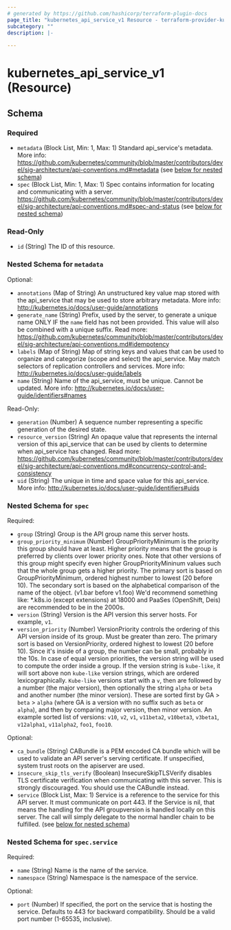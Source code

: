 ```yaml
---
# generated by https://github.com/hashicorp/terraform-plugin-docs
page_title: "kubernetes_api_service_v1 Resource - terraform-provider-kubernetes"
subcategory: ""
description: |-
  
---
```


# kubernetes_api_service_v1 (Resource)





<!-- schema generated by tfplugindocs -->
## Schema

### Required

- `metadata` (Block List, Min: 1, Max: 1) Standard api_service's metadata. More info: https://github.com/kubernetes/community/blob/master/contributors/devel/sig-architecture/api-conventions.md#metadata (see [below for nested schema](#nestedblock--metadata))
- `spec` (Block List, Min: 1, Max: 1) Spec contains information for locating and communicating with a server. https://github.com/kubernetes/community/blob/master/contributors/devel/sig-architecture/api-conventions.md#spec-and-status (see [below for nested schema](#nestedblock--spec))

### Read-Only

- `id` (String) The ID of this resource.

<a id="nestedblock--metadata"></a>
### Nested Schema for `metadata`

Optional:

- `annotations` (Map of String) An unstructured key value map stored with the api_service that may be used to store arbitrary metadata. More info: http://kubernetes.io/docs/user-guide/annotations
- `generate_name` (String) Prefix, used by the server, to generate a unique name ONLY IF the `name` field has not been provided. This value will also be combined with a unique suffix. Read more: https://github.com/kubernetes/community/blob/master/contributors/devel/sig-architecture/api-conventions.md#idempotency
- `labels` (Map of String) Map of string keys and values that can be used to organize and categorize (scope and select) the api_service. May match selectors of replication controllers and services. More info: http://kubernetes.io/docs/user-guide/labels
- `name` (String) Name of the api_service, must be unique. Cannot be updated. More info: http://kubernetes.io/docs/user-guide/identifiers#names

Read-Only:

- `generation` (Number) A sequence number representing a specific generation of the desired state.
- `resource_version` (String) An opaque value that represents the internal version of this api_service that can be used by clients to determine when api_service has changed. Read more: https://github.com/kubernetes/community/blob/master/contributors/devel/sig-architecture/api-conventions.md#concurrency-control-and-consistency
- `uid` (String) The unique in time and space value for this api_service. More info: http://kubernetes.io/docs/user-guide/identifiers#uids


<a id="nestedblock--spec"></a>
### Nested Schema for `spec`

Required:

- `group` (String) Group is the API group name this server hosts.
- `group_priority_minimum` (Number) GroupPriorityMinimum is the priority this group should have at least. Higher priority means that the group is preferred by clients over lower priority ones. Note that other versions of this group might specify even higher GroupPriorityMininum values such that the whole group gets a higher priority. The primary sort is based on GroupPriorityMinimum, ordered highest number to lowest (20 before 10). The secondary sort is based on the alphabetical comparison of the name of the object. (v1.bar before v1.foo) We'd recommend something like: *.k8s.io (except extensions) at 18000 and PaaSes (OpenShift, Deis) are recommended to be in the 2000s.
- `version` (String) Version is the API version this server hosts. For example, `v1`.
- `version_priority` (Number) VersionPriority controls the ordering of this API version inside of its group. Must be greater than zero. The primary sort is based on VersionPriority, ordered highest to lowest (20 before 10). Since it's inside of a group, the number can be small, probably in the 10s. In case of equal version priorities, the version string will be used to compute the order inside a group. If the version string is `kube-like`, it will sort above non `kube-like` version strings, which are ordered lexicographically. `Kube-like` versions start with a `v`, then are followed by a number (the major version), then optionally the string `alpha` or `beta` and another number (the minor version). These are sorted first by GA > `beta` > `alpha` (where GA is a version with no suffix such as `beta` or `alpha`), and then by comparing major version, then minor version. An example sorted list of versions: `v10`, `v2`, `v1`, `v11beta2`, `v10beta3`, `v3beta1`, `v12alpha1`, `v11alpha2`, `foo1`, `foo10`.

Optional:

- `ca_bundle` (String) CABundle is a PEM encoded CA bundle which will be used to validate an API server's serving certificate. If unspecified, system trust roots on the apiserver are used.
- `insecure_skip_tls_verify` (Boolean) InsecureSkipTLSVerify disables TLS certificate verification when communicating with this server. This is strongly discouraged. You should use the CABundle instead.
- `service` (Block List, Max: 1) Service is a reference to the service for this API server. It must communicate on port 443. If the Service is nil, that means the handling for the API groupversion is handled locally on this server. The call will simply delegate to the normal handler chain to be fulfilled. (see [below for nested schema](#nestedblock--spec--service))

<a id="nestedblock--spec--service"></a>
### Nested Schema for `spec.service`

Required:

- `name` (String) Name is the name of the service.
- `namespace` (String) Namespace is the namespace of the service.

Optional:

- `port` (Number) If specified, the port on the service that is hosting the service. Defaults to 443 for backward compatibility. Should be a valid port number (1-65535, inclusive).


